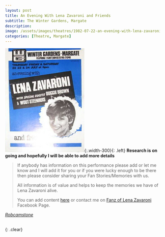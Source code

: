 ```yaml
---
layout: post
title: An Evening With Lena Zavaroni and Friends
subtitle: The Winter Gardens, Margate
description:
image: /assets/images/theatres/1982-07-22-an-evening-with-lena-zavaroni-200x200.png
categories: [Theatre, Margate]
---
```


![](/assets/images/theatres/1982-07-22-an-evening-with-lena-zavaroni.jpg){:.width-300}{: .left}
**Research is on going and hopefully I will be able to add more details**
> If anybody has information on this performance please add or let me know and I will add it for you or if you were lucky enough to be there then please consider sharing your Fan Stories/Memories with us.
>
> All information is of value and helps to keep the memories we have of Lena Zavaroni alive.
>
> You can add content [here](https://github.com/FanzOfLenaZavaroni/fanzoflenazavaroni.github.io) or contact me on [Fanz of Lena Zavaroni](https://www.facebook.com/fanzoflenazavaroni) Facebook Page.

<cite>[Robcamstone](https://m.me/fanzoflenazavaroni)</cite>

<br />{: .clear}

<!-- **Google Map:**
<span class="post-categories">[Fanz of Lena Zavaroni (Mapping Lena Zavaroni’s life)](https://www.google.com/maps/d/u/0/viewer?mid=1D1D0ERV_FQMNb9XZzJ-J3yUlK8aI4vhI&hl=en&ll=51.535213000000034%2C0.6972349000000122&z=19)</span>
-->
<style>
.dt-published {display: none;}
.post-meta:after {content: "22, 23 & 24 July 1982 at 8pm";}
.height-adjust1 {width:auto; height:350px;}
.height-adjust2 {width:auto; height:307px;}
</style>
